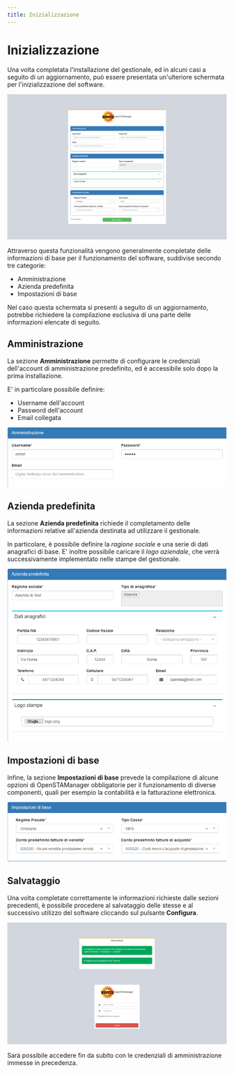 ```yaml
---
title: Inizializzazione
---
```


# Inizializzazione

Una volta completata l'installazione del gestionale, ed in alcuni casi a seguito di un aggiornamento, può essere presentata un'ulteriore schermata per l'inizializzazione del software.

![Schermata di inizializzazione](../../.gitbook/assets/info.png)

Attraverso questa funzionalità vengono generalmente completate delle informazioni di base per il funzionamento del software, suddivise secondo tre categorie:

* Amministrazione
* Azienda predefinita
* Impostazioni di base

Nel caso questa schermata si presenti a seguito di un aggiornamento, potrebbe richiedere la compilazione esclusiva di una parte delle informazioni elencate di seguito.

## Amministrazione

La sezione **Amministrazione** permette di configurare le credenziali dell'account di amministrazione predefinito, ed è accessibile solo dopo la prima installazione.

E' in particolare possibile definire:

* Username dell'account
* Password dell'account
* Email collegata

![Gestione dell&apos;amministrazione](../../.gitbook/assets/admin.png)

## Azienda predefinita

La sezione **Azienda predefinita** richiede il completamento delle informazioni relative all'azienda destinata ad utilizzare il gestionale.

In particolare, è possibile definire la _ragione sociale_ e una serie di dati anagrafici di base. E' inoltre possibile caricare il _logo aziendale_, che verrà successivamente implementato nelle stampe del gestionale.

![Creazione iniziale account OpenSTAManager](../../.gitbook/assets/azienda.png)

## Impostazioni di base

Infine, la sezione **Impostazioni di base** prevede la compilazione di alcune opzioni di OpenSTAManager obbligatorie per il funzionamento di diverse componenti, quali per esempio la contabilità e la fatturazione elettronica.

![Impostazioni di base](../../.gitbook/assets/settings.png)

## Salvataggio

Una volta completate correttamente le informazioni richieste dalle sezioni precedenti, è possibile procedere al salvataggio delle stesse e al successivo utilizzo del software cliccando sul pulsante **Configura**.

![Schermata di login](../../.gitbook/assets/login.png)

Sarà possibile accedere fin da subito con le credenziali di amministrazione immesse in precedenza.

